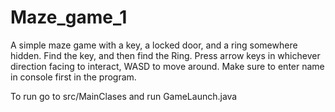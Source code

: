 # Maze_game_1


A simple maze game with a key, a locked door, and a ring somewhere hidden. Find the key, and then find the Ring. Press arrow keys in whichever direction facing to interact, WASD to move around. Make sure to enter name in console first in the program.

To run go to src/MainClases and run GameLaunch.java
